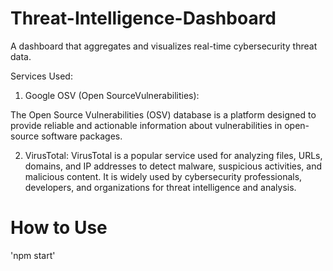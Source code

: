 # Threat-Intelligence-Dashboard
A dashboard that aggregates and visualizes real-time cybersecurity threat data.

Services Used:
1. Google OSV (Open SourceVulnerabilities):

The Open Source Vulnerabilities (OSV) database is a platform designed to provide reliable and actionable information about vulnerabilities in open-source software packages.

2. VirusTotal:
VirusTotal is a popular service used for analyzing files, URLs, domains, and IP addresses to detect malware, suspicious activities, and malicious content. It is widely used by cybersecurity professionals, developers, and organizations for threat intelligence and analysis.

# How to Use
'npm start'